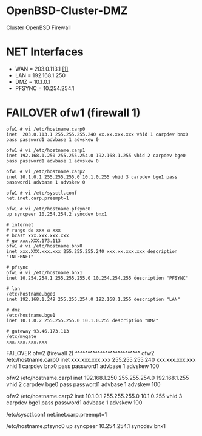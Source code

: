 # OpenBSD-Cluster-DMZ
Cluster OpenBSD Firewall

# NET Interfaces


* WAN = 203.0.113.1 [[1]](https://tools.ietf.org/html/rfc5737)
* LAN = 192.168.1.250
* DMZ = 10.1.0.1
* PFSYNC = 10.254.254.1



# FAILOVER ofw1 (firewall 1)

    ofw1 # vi /etc/hostname.carp0
    inet  203.0.113.1 255.255.255.240 xx.xx.xxx.xxx vhid 1 carpdev bnx0 pass password1 advbase 1 advskew 0

    ofw1 # vi /etc/hostname.carp1
    inet 192.168.1.250 255.255.254.0 192.168.1.255 vhid 2 carpdev bge0 pass password1 advbase 1 advskew 0

    ofw1 # vi /etc/hostname.carp2
    inet 10.1.0.1 255.255.255.0 10.1.0.255 vhid 3 carpdev bge1 pass password1 advbase 1 advskew 0

    ofw1 # vi /etc/sysctl.conf
    net.inet.carp.preempt=1
  
    ofw1 # vi /etc/hostname.pfsync0
    up syncpeer 10.254.254.2 syncdev bnx1

    # internet 
    # range da xxx a xxx
    # bcast xxx.xxx.xxx.xxx 
    # gw xxx.XXX.173.113
    ofw1 # vi /etc/hostname.bnx0
    inet xxx.XXX.xxx.xxx 255.255.255.240 xxx.xx.xxx.xxx description "INTERNET"  

    # pfsync
    ofw1 # vi /etc/hostname.bnx1
    inet 10.254.254.1 255.255.255.0 10.254.254.255 description "PFSYNC"

    # lan
    /etc/hostname.bge0
    inet 192.168.1.249 255.255.254.0 192.168.1.255 description "LAN"

    # dmz
    /etc/hostname.bge1
    inet 10.1.0.2 255.255.255.0 10.1.0.255 description "DMZ"

    # gateway 93.46.173.113
    /etc/mygate
    xxx.xxx.xxx.xxx


FAILOVER ofw2 (firewall 2)
^^^^^^^^^^^^^^^^^^^^^^^^^^
ofw2 /etc/hostname.carp0
inet  xxx.xxx.xxx.xxx 255.255.255.240 xxx.xxx.xxx.xxx vhid 1 carpdev bnx0 pass password1 advbase 1 advskew 100

ofw2 /etc/hostname.carp1
inet 192.168.1.250 255.255.254.0 192.168.1.255 vhid 2 carpdev bge0 pass password1 advbase 1 advskew 100

ofw2 /etc/hostname.carp2
inet 10.1.0.1 255.255.255.0 10.1.0.255 vhid 3 carpdev bge1 pass password1 advbase 1 advskew 100

/etc/sysctl.conf
net.inet.carp.preempt=1

/etc/hostname.pfsync0
up syncpeer 10.254.254.1 syncdev bnx1


